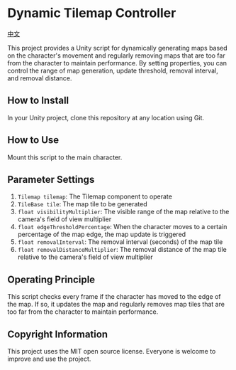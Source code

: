 # Dynamic Tilemap Controller

[中文](https://github.com/make-game-modules/dynamic-tilemap-controller/blob/main/README.zh-cn.md)

This project provides a Unity script for dynamically generating maps based on the character's movement and regularly removing maps that are too far from the character to maintain performance. By setting properties, you can control the range of map generation, update threshold, removal interval, and removal distance.

## How to Install

In your Unity project, clone this repository at any location using Git.

## How to Use

Mount this script to the main character.

## Parameter Settings

1. `Tilemap tilemap`: The Tilemap component to operate
2. `TileBase tile`: The map tile to be generated
3. `float visibilityMultiplier`: The visible range of the map relative to the camera's field of view multiplier
4. `float edgeThresholdPercentage`: When the character moves to a certain percentage of the map edge, the map update is triggered
5. `float removalInterval`: The removal interval (seconds) of the map tile
6. `float removalDistanceMultiplier`: The removal distance of the map tile relative to the camera's field of view multiplier

## Operating Principle

This script checks every frame if the character has moved to the edge of the map. If so, it updates the map and regularly removes map tiles that are too far from the character to maintain performance.

## Copyright Information

This project uses the MIT open source license. Everyone is welcome to improve and use the project.
